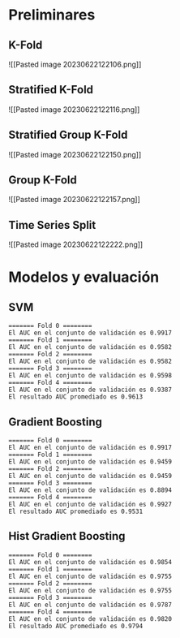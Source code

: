 # Preliminares

## K-Fold
![[Pasted image 20230622122106.png]]

## Stratified K-Fold
![[Pasted image 20230622122116.png]]

## Stratified Group K-Fold
![[Pasted image 20230622122150.png]]

## Group K-Fold
![[Pasted image 20230622122157.png]]

## Time Series Split
![[Pasted image 20230622122222.png]]

# Modelos y evaluación

## SVM

```
======= Fold 0 ========
El AUC en el conjunto de validación es 0.9917
======= Fold 1 ========
El AUC en el conjunto de validación es 0.9582
======= Fold 2 ========
El AUC en el conjunto de validación es 0.9582
======= Fold 3 ========
El AUC en el conjunto de validación es 0.9598
======= Fold 4 ========
El AUC en el conjunto de validación es 0.9387
El resultado AUC promediado es 0.9613
```

## Gradient Boosting
```
======= Fold 0 ========
El AUC en el conjunto de validación es 0.9917
======= Fold 1 ========
El AUC en el conjunto de validación es 0.9459
======= Fold 2 ========
El AUC en el conjunto de validación es 0.9459
======= Fold 3 ========
El AUC en el conjunto de validación es 0.8894
======= Fold 4 ========
El AUC en el conjunto de validación es 0.9927
El resultado AUC promediado es 0.9531
```

## Hist Gradient Boosting
```
======= Fold 0 ========
El AUC en el conjunto de validación es 0.9854
======= Fold 1 ========
El AUC en el conjunto de validación es 0.9755
======= Fold 2 ========
El AUC en el conjunto de validación es 0.9755
======= Fold 3 ========
El AUC en el conjunto de validación es 0.9787
======= Fold 4 ========
El AUC en el conjunto de validación es 0.9820
El resultado AUC promediado es 0.9794
```
